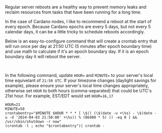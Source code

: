 Regular server reboots are a healthy way to prevent memory leaks and reclaim resources from tasks that have been running for a long time.

In the case of Cardano nodes, I like to recommend a reboot at the start of every epoch. Because Cardano epochs are every 5 days, but not every 5 calendar days, it can be a little tricky to schedule reboots accordingly.

Below is an easy-to-configure command that will create a crontab entry that will run once per day at 21:50 UTC (5 minutes after epoch boundary time) and use math to calculate if it's an epoch boundary day. If it is an epoch boundary day it will reboot the server.

<br>

In the following command, update `HOUR=` and `MINUTE=` to your server's local time equivelant of `21:50 UTC`. If your timezone changes (daylight savings for example), please ensure your server's local time changes appropriately, otherwise set `HOUR` to both hours (comma-separated) that could be UTC's 21st hour. For example, EST/EDT would set `HOUR=16,17`

```
HOUR=21
MINUTE=50
crontabentry="$MINUTE $HOUR * * * [ \$(( (\$(date -u +\%s) - \$(date -u -d '2024-04-03 21:50:00' +\%s)) % (86400 * 5) )) -eq 0 ] && /usr/sbin/shutdown -r now"
(crontab -l ; echo "$crontabentry")| crontab -
```
